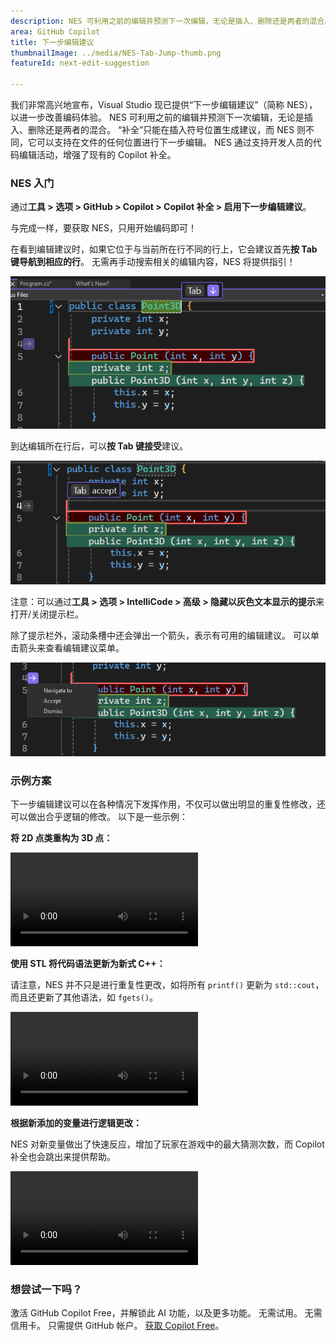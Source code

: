 ```yaml
---
description: NES 可利用之前的编辑并预测下一次编辑，无论是插入、删除还是两者的混合。
area: GitHub Copilot
title: 下一步编辑建议
thumbnailImage: ../media/NES-Tab-Jump-thumb.png
featureId: next-edit-suggestion

---
```



我们非常高兴地宣布，Visual Studio 现已提供“下一步编辑建议”（简称 NES），以进一步改善编码体验。 NES 可利用之前的编辑并预测下一次编辑，无论是插入、删除还是两者的混合。 “补全”只能在插入符号位置生成建议，而 NES 则不同，它可以支持在文件的任何位置进行下一步编辑。 NES 通过支持开发人员的代码编辑活动，增强了现有的 Copilot 补全。

### NES 入门
通过**工具 > 选项 > GitHub > Copilot > Copilot 补全 > 启用下一步编辑建议**。

与完成一样，要获取 NES，只用开始编码即可！

在看到编辑建议时，如果它位于与当前所在行不同的行上，它会建议首先**按 Tab 键导航到相应的行**。 无需再手动搜索相关的编辑内容，NES 将提供指引！

 ![NES Tab 键跳转提示栏](../media/NES-Tab-Jump.png)

到达编辑所在行后，可以**按 Tab 键接受**建议。

  ![NES Tab 键接受提示栏](../media/NES-Tab-Accept.png)

注意：可以通过**工具 > 选项 > IntelliCode > 高级 > 隐藏以灰色文本显示的提示**来打开/关闭提示栏。 

除了提示栏外，滚动条槽中还会弹出一个箭头，表示有可用的编辑建议。 可以单击箭头来查看编辑建议菜单。

  ![NES 滚动条槽箭头](../media/NES-Gutter-Arrow.png)


### 示例方案
下一步编辑建议可以在各种情况下发挥作用，不仅可以做出明显的重复性修改，还可以做出合乎逻辑的修改。 以下是一些示例：

**将 2D 点类重构为 3D 点：**
 
![NES 重构点类](../media/NES-Point.mp4)

**使用 STL 将代码语法更新为新式 C++：**

请注意，NES 并不只是进行重复性更改，如将所有 `printf()` 更新为 `std::cout`，而且还更新了其他语法，如 `fgets()`。

![NES 更新 C++ 语法](../media/NES-Migration.mp4)

**根据新添加的变量进行逻辑更改：**

NES 对新变量做出了快速反应，增加了玩家在游戏中的最大猜测次数，而 Copilot 补全也会跳出来提供帮助。

![NES 添加新变量](../media/NES-AddVariable.mp4)

### 想尝试一下吗？
激活 GitHub Copilot Free，并解锁此 AI 功能，以及更多功能。
 无需试用。 无需信用卡。 只需提供 GitHub 帐户。 [获取 Copilot Free](https://github.com/settings/copilot)。
